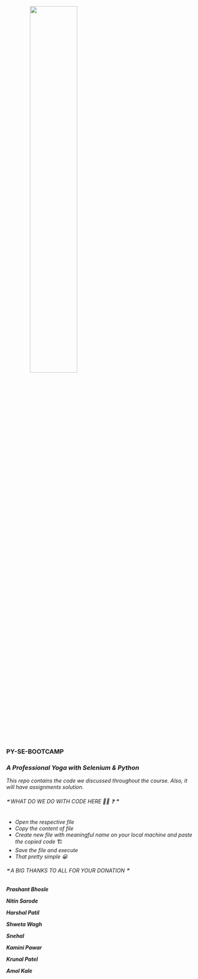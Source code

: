 
<img src="./pythonclipart.png" style="width:50%; text-align: center">

### PY-SE-BOOTCAMP 

### _A Professional Yoga with Selenium & Python_  

_This repo contains the code we discussed throughout the course. Also, it will have assignments solution._

###### ❝ WHAT DO WE DO WITH CODE HERE :ok_woman: :question: ❞
- _Open the respective file_ 
- _Copy the content of file_
- _Create new file with meaningful name on your local machine and paste the copied code_ 🏗
- _Save the file and execute_
- _That pretty simple 😀_

###### ❝ A BIG THANKS TO ALL FOR YOUR DONATION ❞

__*Prashant Bhosle*__

__*Nitin Sarode*__

__*Harshal Patil*__

__*Shweta Wagh*__

__*Snehal*__

__*Kamini Pawar*__

__*Krunal Patel*__

__*Amol Kale*__


